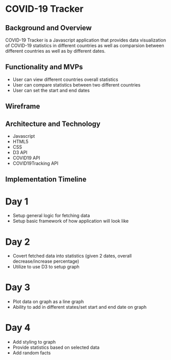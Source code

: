 # COVID-19 Tracker

## Background and Overview
COVID-19 Tracker is a Javascript application that provides data visualization of COVID-19 statistics in different countries as well as comparsion between different countries as well as by different dates.

## Functionality and MVPs
* User can view different countries overall statistics
* User can compare statistics between two different countries
* User can set the start and end dates

## Wireframe

## Architecture and Technology
* Javascript 
* HTML5
* CSS
* D3 API
* COVID19 API
* COVID19Tracking API

## Implementation Timeline 
# Day 1
* Setup general logic for fetching data
* Setup basic framework of how application will look like
# Day 2
* Covert fetched data into statistics (given 2 dates, overall decrease/increase percentage)
* Utilize to use D3 to setup graph 
# Day 3
* Plot data on graph as a line graph
* Ability to add in different states/set start and end date on graph
# Day 4
* Add styling to graph
* Provide statistics based on selected data
* Add random facts
